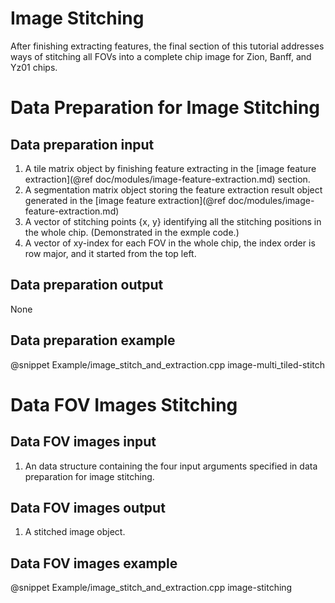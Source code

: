 
Image Stitching
===============

After finishing extracting features, the final section of this tutorial addresses ways of stitching all FOVs into a complete chip image for Zion, Banff, and Yz01 chips.

Data Preparation for Image Stitching
====================================

Data preparation input
----------------------

1. A tile matrix object by finishing feature extracting in the [image feature extraction](@ref doc/modules/image-feature-extraction.md) section.
2. A segmentation matrix object storing the feature extraction result object generated  in the [image feature extraction](@ref doc/modules/image-feature-extraction.md)
3. A vector of stitching points {x, y} identifying all the stitching positions in the whole chip. (Demonstrated in the exmple code.)
4. A vector of xy-index for each FOV in the whole chip, the index order is row major, and it started from the top left.

Data preparation output
-----------------------

None

Data preparation example
------------------------

@snippet Example/image_stitch_and_extraction.cpp image-multi_tiled-stitch

Data FOV Images Stitching
=========================

Data FOV images input
---------------------

1. An data structure containing the four input arguments specified in data preparation for image stitching.

Data FOV images output
----------------------

1. A stitched image object.

Data FOV images example
-----------------------

@snippet Example/image_stitch_and_extraction.cpp image-stitching
